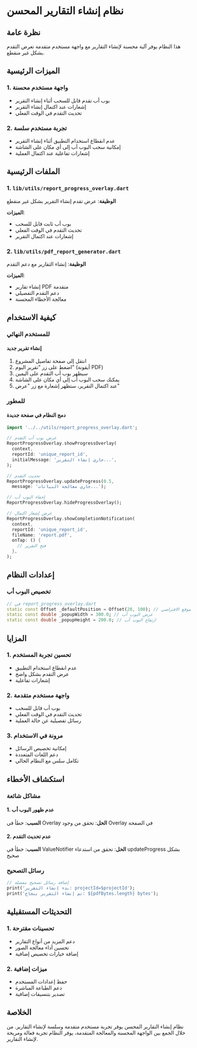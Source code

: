 # نظام إنشاء التقارير المحسن

## نظرة عامة
هذا النظام يوفر آلية محسنة لإنشاء التقارير مع واجهة مستخدم متقدمة تعرض التقدم بشكل غير منقطع.

## الميزات الرئيسية

### 1. واجهة مستخدم محسنة
- بوب أب تقدم قابل للسحب أثناء إنشاء التقرير
- إشعارات عند اكتمال إنشاء التقرير
- تحديث التقدم في الوقت الفعلي

### 2. تجربة مستخدم سلسة
- عدم انقطاع استخدام التطبيق أثناء إنشاء التقرير
- إمكانية سحب البوب أب إلى أي مكان على الشاشة
- إشعارات تفاعلية عند اكتمال العملية

## الملفات الرئيسية

### 1. `lib/utils/report_progress_overlay.dart`
**الوظيفة**: عرض تقدم إنشاء التقرير بشكل غير منقطع

**الميزات**:
- بوب أب ثابت قابل للسحب
- تحديث التقدم في الوقت الفعلي
- إشعارات عند اكتمال التقرير

### 2. `lib/utils/pdf_report_generator.dart`
**الوظيفة**: إنشاء التقارير مع دعم التقدم

**الميزات**:
- إنشاء تقارير PDF متقدمة
- دعم التقدم التفصيلي
- معالجة الأخطاء المحسنة

## كيفية الاستخدام

### للمستخدم النهائي

#### إنشاء تقرير جديد
1. انتقل إلى صفحة تفاصيل المشروع
2. اضغط على زر "تقرير اليوم" (أيقونة PDF)
3. سيظهر بوب أب التقدم على اليمين
4. يمكنك سحب البوب أب إلى أي مكان على الشاشة
5. عند اكتمال التقرير، ستظهر إشعارة مع زر "عرض"

### للمطور

#### دمج النظام في صفحة جديدة
```dart
import '../../utils/report_progress_overlay.dart';

// عرض بوب أب التقدم
ReportProgressOverlay.showProgressOverlay(
  context,
  reportId: 'unique_report_id',
  initialMessage: 'جاري إنشاء التقرير...',
);

// تحديث التقدم
ReportProgressOverlay.updateProgress(0.5, 
  message: 'جاري معالجة البيانات...');

// إخفاء البوب أب
ReportProgressOverlay.hideProgressOverlay();

// عرض إشعار اكتمال
ReportProgressOverlay.showCompletionNotification(
  context,
  reportId: 'unique_report_id',
  fileName: 'report.pdf',
  onTap: () {
    // فتح التقرير
  },
);
```

## إعدادات النظام

### تخصيص البوب أب
```dart
// في report_progress_overlay.dart
static const Offset _defaultPosition = Offset(20, 100); // الموقع الافتراضي
static const double _popupWidth = 300.0; // عرض البوب أب
static const double _popupHeight = 200.0; // ارتفاع البوب أب
```

## المزايا

### 1. تحسين تجربة المستخدم
- عدم انقطاع استخدام التطبيق
- عرض التقدم بشكل واضح
- إشعارات تفاعلية

### 2. واجهة مستخدم متقدمة
- بوب أب قابل للسحب
- تحديث التقدم في الوقت الفعلي
- رسائل تفصيلية عن حالة العملية

### 3. مرونة في الاستخدام
- إمكانية تخصيص الرسائل
- دعم اللغات المتعددة
- تكامل سلس مع النظام الحالي

## استكشاف الأخطاء

### مشاكل شائعة

#### 1. عدم ظهور البوب أب
**السبب**: خطأ في Overlay
**الحل**: تحقق من وجود Overlay في الصفحة

#### 2. عدم تحديث التقدم
**السبب**: خطأ في ValueNotifier
**الحل**: تحقق من استدعاء updateProgress بشكل صحيح

### رسائل التصحيح
```dart
// إضافة رسائل تصحيح مفصلة
print('بدء إنشاء التقرير: projectId=$projectId');
print('تم إنشاء التقرير بنجاح: ${pdfBytes.length} bytes');
```

## التحديثات المستقبلية

### 1. تحسينات مقترحة
- دعم المزيد من أنواع التقارير
- تحسين أداء معالجة الصور
- إضافة خيارات تخصيص إضافية

### 2. ميزات إضافية
- حفظ إعدادات المستخدم
- دعم الطباعة المباشرة
- تصدير بتنسيقات إضافية

## الخلاصة

نظام إنشاء التقارير المحسن يوفر تجربة مستخدم متقدمة وسلسة لإنشاء التقارير. من خلال الجمع بين الواجهة المحسنة والمعالجة المتقدمة، يوفر النظام تجربة فعالة ومريحة لإنشاء التقارير. 